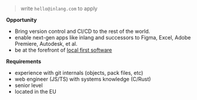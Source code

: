 > write `hello@inlang.com` to apply

**Opportunity**

- Bring version control and CI/CD to the rest of the world.
- enable next-gen apps like inlang and successors to Figma, Excel, Adobe Premiere, Autodesk, et al.
- be at the forefront of [local first software](https://www.inkandswitch.com/local-first/)

**Requirements**

- experience with git internals (objects, pack files, etc)
- web engineer (JS/TS) with systems knowledge (C/Rust)
- senior level
- located in the EU

